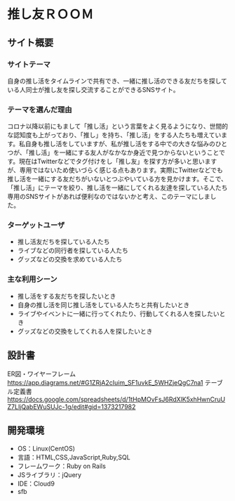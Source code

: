 # 推し友ＲＯＯＭ

## サイト概要
### サイトテーマ
自身の推し活をタイムラインで共有でき、一緒に推し活のできる友だちを探している人同士が推し友を探し交流することができるSNSサイト。

### テーマを選んだ理由
コロナ以降以前にもまして「推し活」という言葉をよく見るようになり、世間的な認知度も上がっており、「推し」を持ち、「推し活」をする人たちも増えています。私自身も推し活をしていますが、私が推し活をする中での大きな悩みのひとつが、「推し活」を一緒にする友人がなかなか身近で見つからないということです。現在はTwitterなどでタグ付けをし「推し友」を探す方が多いと思いますが、専用ではないため使いづらく感じる点もあります。実際にTwitterなどでも推し活を一緒にする友だちがいないとつぶやいている方を見かけます。そこで、「推し活」にテーマを絞り、推し活を一緒にしてくれる友達を探している人たち専用のSNSサイトがあれば便利なのではないかと考え、このテーマにしました。

### ターゲットユーザ
- 推し活友だちを探している人たち
- ライブなどの同行者を探している人たち
- グッズなどの交換を求めている人たち

### 主な利用シーン
- 推し活をする友だちを探したいとき
- 自身の推し活を同じ推し活をしている人たちと共有したいとき
- ライブやイベントに一緒に行ってくれたり、行動してくれる人を探したいとき
- グッズなどの交換をしてくれる人を探したいとき

## 設計書
ER図・ワイヤーフレーム
https://app.diagrams.net/#G1ZRjA2cIuim_SF1uvkE_5WHZjeQgC7na1
テーブル定義書
https://docs.google.com/spreadsheets/d/1tHpMOvFsJ6RdXlK5xhHwnCruUZ7LIjQabEWuSUJc-1g/edit#gid=1373217982


## 開発環境
- OS：Linux(CentOS)
- 言語：HTML,CSS,JavaScript,Ruby,SQL
- フレームワーク：Ruby on Rails
- JSライブラリ：jQuery
- IDE：Cloud9
- sfb
